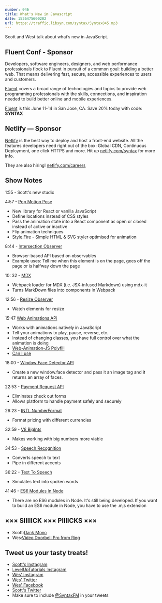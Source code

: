 ```yaml
---
number: 046
title: What's New in Javascript
date: 1526475600202
url: https://traffic.libsyn.com/syntax/Syntax045.mp3
---
```


Scott and West talk about what’s new in JavaScript. 

## Fluent Conf - Sponsor

Developers, software engineers, designers, and web performance professionals flock to Fluent in pursuit of a common goal: building a better web. That means delivering fast, secure, accessible experiences to users and customers.

[Fluent](https://conferences.oreilly.com/fluent/fl-ca) covers a broad range of technologies and topics to provide web programming professionals with the skills, connections, and inspiration needed to build better online and mobile experiences.

[Fluent](https://conferences.oreilly.com/fluent/fl-ca) is this June 11-14 in San Jose, CA. Save 20% today with code: **SYNTAX**

## Netlify — Sponsor

[Netlify](https://netlify.com/syntax) is the best way to deploy and host a front-end website. All the features developers need right out of the box: Global CDN, Continuous Deployment, one click HTTPS and more. Hit up [netlify.com/syntax](https://netlify.com/syntax) for more info.

They are also hiring! [netlify.com/careers](https://netlify.com/careers)

## Show Notes

1:55 - Scott's new studio

4:57 - [Pop Motion Pose](https://popmotion.io/pose)

* New library for React or vanilla JavaScript
* Define locations instead of CSS styles
* Pass the animation state into a React component as open or closed instead of active or inactive
* Flip animation techniques
* [Style Fire](https://popmotion.io/api/stylefire) - Simple HTML & SVG styler optimised for animation

8:44 - [Intersection Observer](https://developer.mozilla.org/en-US/docs/Web/API/Intersection_Observer_API)

* Browser-based API based on observables
* Example uses: Tell me when this element is on the page, goes off the page or is halfway down the page

10: 32 - [MDX](https://github.com/jamesknelson/mdx-loader)

* Webpack loader for MDX (i.e. JSX-infused Markdown) using mdx-it
* Turns MarkDown files into components in Webpack

12:56 - [Resize Observer](https://wicg.github.io/ResizeObserver/)

* Watch elements for resize

15:47 [Web Animations API](https://developer.mozilla.org/en-US/docs/Web/API/Web_Animations_API)

* Works with animations natively in JavaScript
* Tell your animations to play, pause, reverse, etc.
* Instead of changing classes, you have full control over what the animation is doing
* [Web-Animation-JS Polyfill](https://github.com/web-animations/web-animations-js)
* [Can I use](https://caniuse.com/)

18:00 - [Window Face Detector API]()

* Create a new window.face detector and pass it an image tag and it returns an array of faces.

22:53 - [Payment Request API](https://developer.mozilla.org/en-US/docs/Web/API/Payment_Request_API)

* Eliminates check out forms
* Allows platform to handle payment safely and securely

29:23 - [INTL.NumberFormat](https://developer.mozilla.org/en-US/docs/Web/JavaScript/Reference/Global_Objects/NumberFormat)

* Format pricing with different currencies

32:59 - [V8 BigInts](https://v8project.blogspot.com/2018/05/bigint.html)

* Makes working with big numbers more viable

34:53 - [Speech Recognition](https://developer.mozilla.org/en-US/docs/Web/API/SpeechRecognition)

* Converts speech to text
* Pipe in different accents

36:22 - [Text To Speech](https://developer.mozilla.org/en-US/docs/Web/API/SpeechSynthesisUtterance)

* Simulates text into spoken words

41:46 - [ES6 Modules In Node](https://nodejs.org/api/esm.html)

* There are no ES6 modules in Node. It's still being developed. If you want to build an ES6 module in Node, you have to use the .mjs extension


## ××× SIIIIICK ××× PIIIICKS ×××

* Scott:[Dank Mono](https://dank.sh/)
* Wes:[Video Doorbell Pro from Ring](https://shop.ring.com/products/video-doorbell-pro)

## Tweet us your tasty treats!

* [Scott's Instagram](https://www.instagram.com/stolinski/)
* [LevelUpTutorials Instagram](https://www.instagram.com/LevelUpTutorials/)
* [Wes' Instagram](https://www.instagram.com/wesbos/)
* [Wes' Twitter](https://twitter.com/wesbos)
* [Wes' Facebook](https://www.facebook.com/wesbos.developer)
* [Scott's Twitter](https://twitter.com/stolinski)
* Make sure to include [@SyntaxFM](https://twitter.com/SyntaxFM) in your tweets
